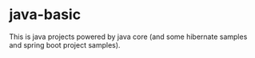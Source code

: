 # java-basic
This is java projects powered by java core (and some hibernate samples and spring boot project samples).
